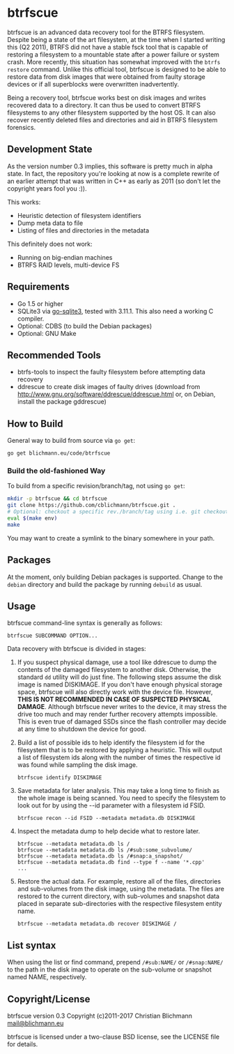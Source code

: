 btrfscue
========

btrfscue is an advanced data recovery tool for the BTRFS filesystem. Despite
being a state of the art filesystem, at the time when I started writing this (Q2
2011), BTRFS did not have a stable fsck tool that is capable of restoring a
filesystem to a mountable state after a power failure or system crash. More
recently, this situation has somewhat improved with the `btrfs restore`
command. Unlike this official tool, btrfscue is designed to be able to restore
data from disk images that were obtained from faulty storage devices or if all
superblocks were overwritten inadvertently.

Being a recovery tool, btrfscue works best on disk images and writes recovered
data to a directory. It can thus be used to convert BTRFS filesystems to any
other filesystem supported by the host OS. It can also recover recently
deleted files and directories and aid in BTRFS filesystem forensics.


Development State
-----------------

As the version number 0.3 implies, this software is pretty much in alpha state.
In fact, the repository you're looking at now is a complete rewrite of an
earlier attempt that was written in C++ as early as 2011 (so don't let the
copyright years fool you :)).

This works:
  - Heuristic detection of filesystem identifiers
  - Dump meta data to file
  - Listing of files and directories in the metadata

This definitely does not work:
  - Running on big-endian machines
  - BTRFS RAID levels, multi-device FS


Requirements
------------

  - Go 1.5 or higher
  - SQLite3 via [go-sqlite3](https://github.com/mattn/go-sqlite3), tested with
    3.11.1. This also need a working C compiler.
  - Optional: CDBS (to build the Debian packages)
  - Optional: GNU Make


Recommended Tools
-----------------

  - btrfs-tools to inspect the faulty filesystem before attempting data recovery
  - ddrescue to create disk images of faulty drives (download from
    http://www.gnu.org/software/ddrescue/ddrescue.html or, on Debian, install
    the package gddrescue)


How to Build
------------

General way to build from source via `go get`:
```
go get blichmann.eu/code/btrfscue
```

### Build the old-fashioned Way

To build from a specific revision/branch/tag, not using `go get`:
```bash
mkdir -p btrfscue && cd btrfscue
git clone https://github.com/cblichmann/btrfscue.git .
# Optional: checkout a specific rev./branch/tag using i.e. git checkout
eval $(make env)
make
```

You may want to create a symlink to the binary somewhere in your path.


Packages
--------

At the moment, only building Debian packages is supported. Change to the
`debian` directory and build the package by running `debuild` as usual.


Usage
-----

btrfscue command-line syntax is generally as follows:
```
btrfscue SUBCOMMAND OPTION...
```

Data recovery with btrfscue is divided in stages:

  1. If you suspect physical damage, use a tool like ddrescue to dump the
     contents of the damaged filesystem to another disk. Otherwise, the
     standard `dd` utility will do just fine. The following steps assume the
     disk image is named DISKIMAGE.
     If you don't have enough physical storage space, btrfscue will also
     directly work with the device file. However, **THIS IS NOT RECOMMENDED
     IN CASE OF SUSPECTED PHYSICAL DAMAGE**. Although btrfscue never writes
     to the device, it may stress the drive too much and may render further
     recovery attempts impossible. This is even true of damaged SSDs since
     the flash controller may decide at any time to shutdown the device for
     good.

  2. Build a list of possible ids to help identify the filesystem id for the
     filesystem that is to be restored by applying a heuristic. This will
     output a list of filesystem ids along with the number of times the
     respective id was found while sampling the disk image.
     ```
     btrfscue identify DISKIMAGE
     ```
  3. Save metadata for later analysis. This may take a long time to finish
     as the whole image is being scanned. You need to specify the filesystem
     to look out for by using the --id parameter with a filesystem id FSID.
     ```
     btrfscue recon --id FSID --metadata metadata.db DISKIMAGE
     ```
  4. Inspect the metadata dump to help decide what to restore later.
     ```
     btrfscue --metadata metadata.db ls /
     btrfscue --metadata metadata.db ls /#sub:some_subvolume/
     btrfscue --metadata metadata.db ls /#snap:a_snapshot/
     btrfscue --metadata metadata.db find --type f --name '*.cpp'
     ...
     ```
  5. Restore the actual data. For example, restore all of the files,
     directories and sub-volumes from the disk image, using the metadata.
     The files are restored to the current directory, with sub-volumes and
     snapshot data placed in separate sub-directories with the respective
     filesystem entity name.
     ```
     btrfscue --metadata metadata.db recover DISKIMAGE /
     ```


List syntax
-----------

When using the list or find command, prepend `/#sub:NAME/` or `/#snap:NAME/`
to the path in the disk image to operate on the sub-volume or snapshot named
NAME, respectively.


Copyright/License
-----------------

btrfscue version 0.3
Copyright (c)2011-2017 Christian Blichmann <mail@blichmann.eu>

btrfscue is licensed under a two-clause BSD license, see the LICENSE file
for details.

